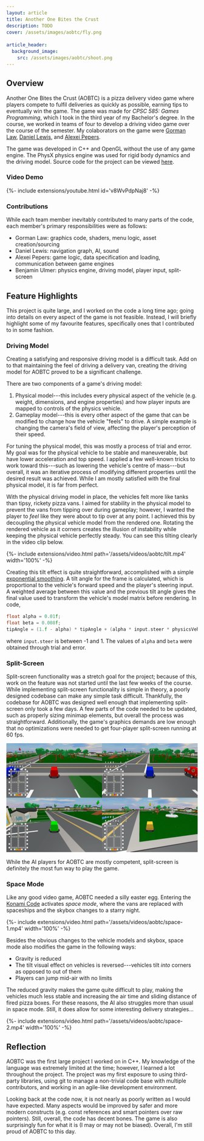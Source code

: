 ```yaml
---
layout: article
title: Another One Bites the Crust
description: TODO
cover: /assets/images/aobtc/fly.png

article_header:
  background_image:
    src: /assets/images/aobtc/shoot.png
---
```

<!--more-->

## Overview
Another One Bites the Crust (AOBTC) is a pizza delivery video game where players compete to fulfil deliveries as quickly as possible, earning tips to eventually win the game.
The game was made for _CPSC 585: Games Programming_, which I took in the third year of my Bachelor's degree.
In the course, we worked in teams of four to develop a driving video game over the course of the semester.
My colaborators on the game were [Gorman Law](https://www.linkedin.com/in/gorman-law/), [Daniel Lewis](https://www.linkedin.com/in/scraniel/), and [Alexei Pepers](https://www.linkedin.com/in/apepers/).

The game was developed in C++ and OpenGL without the use of any game engine.
The PhysX physics engine was used for rigid body dynamics and the driving model.
Source code for the project can be viewed [here](https://github.com/benjaminulmer/bite-the-crust).

### Video Demo
<div>{%- include extensions/youtube.html id='v8WvPdpNaj8' -%}</div>

### Contributions
While each team member inevitably contributed to many parts of the code, each member's primary responsibilities were as follows:
- Gorman Law: graphics code, shaders, menu logic, asset creation/sourcing
- Daniel Lewis: navigation graph, AI, sound
- Alexei Pepers: game logic, data specification and loading, communication between game engines
- Benjamin Ulmer: physics engine, driving model, player input, split-screen

## Feature Highlights
This project is quite large, and I worked on the code a long time ago; going into details on every aspect of the game is not feasible.
Instead, I will briefly highlight some of my favourite features, specifically ones that I contributed to in some fashion.

### Driving Model
Creating a satisfying and responsive driving model is a difficult task.
Add on to that maintaining the feel of driving a delivery van, creating the driving model for AOBTC proved to be a significant challenge.

There are two components of a game's driving model:
1. Physical model---this includes every physical aspect of the vehicle (e.g. weight, dimensions, and engine properties) and how player inputs are mapped to controls of the physics vehicle.
2. Gameplay model---this is every other aspect of the game that can be modified to change how the vehicle "feels" to drive. A simple example is changing the camera's field of view, affecting the player's perception of their speed.

For tuning the physical model, this was mostly a process of trial and error.
My goal was for the physical vehicle to be stable and maneuverable, but have lower acceleration and top speed.
I applied a few well-known tricks to work toward this---such as lowering the vehicle's centre of mass---but overall, it was an iterative process of modifying different properties until the desired result was achieved.
While I am mostly satisfied with the final physical model, it is far from perfect.

With the physical driving model in place, the vehicles felt more like tanks than tipsy, rickety pizza vans.
I aimed for stability in the physical model to prevent the vans from tipping over during gameplay; however, I wanted the player to _feel_ like they were about to tip over at any point.
I achieved this by decoupling the physical vehicle model from the rendered one.
Rotating the rendered vehicle as it corners creates the illusion of instability while keeping the physical vehicle perfectly steady.
You can see this tilting clearly in the video clip below.

<div>{%- include extensions/video.html path='/assets/videos/aobtc/tilt.mp4' width='100%' -%}</div>

Creating this tilt effect is quite straightforward, accomplished with a simple [exponential smoothing](https://en.wikipedia.org/wiki/Exponential_smoothing).
A tilt angle for the frame is calculated, which is proportional to the vehicle's forward speed and the player's steering input.
A weighted average between this value and the previous tilt angle gives the final value used to transform the vehicle's model matrix before rendering.
In code,
```c++
float alpha = 0.01f;
float beta = 0.008f;
tipAngle = (1.f - alpha) * tipAngle + (alpha * input.steer * physicsVehicle->computeForwardSpeed() * beta);
```
where `input.steer` is between -1 and 1.
The values of `alpha` and `beta` were obtained through trial and error.

### Split-Screen
Split-screen functionality was a stretch goal for the project; because of this, work on the feature was not started until the last few weeks of the course.
While implementing split-screen functionality is simple in theory, a poorly designed codebase can make any simple task difficult.
Thankfully, the codebase for AOBTC was designed well enough that implementing split-screen only took a few days.
A few parts of the code needed to be updated, such as properly sizing minimap elements, but overall the process was straightforward.
Additionally, the game's graphics demands are low enough that no optimizations were needed to get four-player split-screen running at 60 fps.

![Four player split-screen in Another One Bites the Crust](/assets/images/aobtc/split-screen.png)

While the AI players for AOBTC are mostly competent, split-screen is definitely the most fun way to play the game.

### Space Mode
Like any good video game, AOBTC needed a silly easter egg.
Entering the [Konami Code](https://en.wikipedia.org/wiki/Konami_Code) activates _space mode_, where the vans are replaced with spaceships and the skybox changes to a starry night.

<div>{%- include extensions/video.html path='/assets/videos/aobtc/space-1.mp4' width='100%' -%}</div>

Besides the obvious changes to the vehicle models and skybox, space mode also modifies the game in the following ways:
- Gravity is reduced
- The tilt visual effect on vehicles is reversed---vehicles tilt _into_ corners as opposed to out of them
- Players can jump mid-air with no limits

The reduced gravity makes the game quite difficult to play, making the vehicles much less stable and increasing the air time and sliding distance of fired pizza boxes.
For these reasons, the AI also struggles more than usual in space mode.
Still, it does allow for some interesting delivery strategies...

<div>{%- include extensions/video.html path='/assets/videos/aobtc/space-2.mp4' width='100%' -%}</div>

## Reflection
AOBTC was the first large project I worked on in C++.
My knowledge of the language was extremely limited at the time; however, I learned a lot throughout the project.
The project was my first exposure to using third-party libraries, using git to manage a non-trivial code base with multiple contributors, and working in an agile-like development environment.

Looking back at the code now, it is not nearly as poorly written as I would have expected.
Many aspects would be improved by safer and more modern constructs (e.g. const references and smart pointers over raw pointers). Still, overall, the code has decent bones.
The game is also surprisingly fun for what it is (I may or may not be biased).
Overall, I'm still proud of AOBTC to this day.
